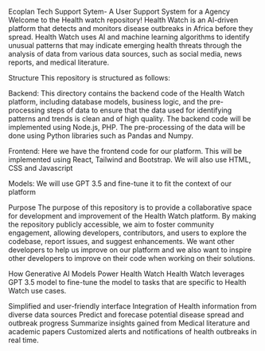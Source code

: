 Ecoplan Tech Support Sytem- A User Support System for a Agency
Welcome to the Health watch repository! Health Watch is an AI-driven platform that detects and monitors disease outbreaks in Africa before they spread. Health Watch uses AI and machine learning algorithms to identify unusual patterns that may indicate emerging health threats through the analysis of data from various data sources, such as social media, news reports, and medical literature.

Structure
This repository is structured as follows:

Backend: This directory contains the backend code of the Health Watch platform, including database models, business logic, and the pre-processing steps of data to ensure that the data used for identifying patterns and trends is clean and of high quality. The backend code will be implemented using Node.js, PHP. The pre-processing of the data will be done using Python libraries such as Pandas and Numpy.

Frontend: Here we have the frontend code for our platform. This will be implemented using React, Tailwind and Bootstrap. We will also use HTML, CSS and Javascript

Models: We will use GPT 3.5 and fine-tune it to fit the context of our platform

Purpose
The purpose of this repository is to provide a collaborative space for development and improvement of the Health Watch platform. By making the repository publicly accessible, we aim to foster community engagement, allowing developers, contributors, and users to explore the codebase, report issues, and suggest enhancements. We want other developers to help us improve on our platform and we also want to inspire other developers to improve on their code when working on their solutions.

How Generative AI Models Power Health Watch
Health Watch leverages GPT 3.5 model to fine-tune the model to tasks that are specific to Health Watch use cases.

Simplified and user-friendly interface
Integration of Health information from diverse data sources
Predict and forecase potential disease spread and outbreak progress
Summarize insights gained from Medical literature and academic papers
Customized alerts and notifications of health outbreaks in real time.
